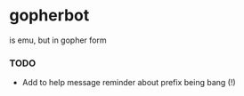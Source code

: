 # gopherbot

is emu, but in gopher form

### TODO

- Add to help message reminder about prefix being bang (!)

